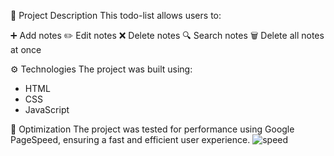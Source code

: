 📝 Project Description
This todo-list allows users to:

➕ Add notes
✏️ Edit notes
❌ Delete notes
🔍 Search notes
🗑️ Delete all notes at once

⚙️ Technologies
The project was built using:
* HTML
* CSS
* JavaScript

🚀 Optimization
The project was tested for performance using Google PageSpeed, ensuring a fast and efficient user experience.
![speed](https://github.com/user-attachments/assets/eae576d7-e513-4fec-99de-218d4bfc1fe2)
